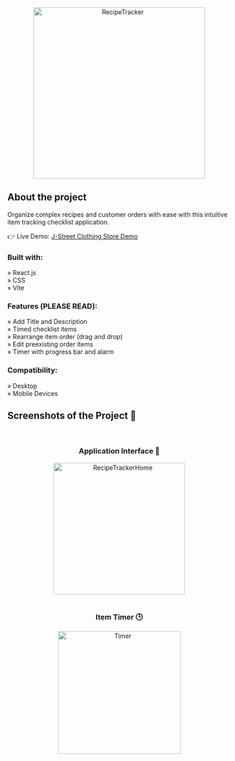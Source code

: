<div align='center'>
<img width="386" alt="RecipeTracker" src="https://github.com/BoWen0225/RecipeTracker/assets/115364906/06a40bd6-aedf-405f-8432-db38c9b2905f">
</div>


<h2>About the project</h2>
<p>Organize complex recipes and customer orders with ease with this intuitive item tracking checklist application.  </p>

👉 Live Demo: <a href='https://frabjous-biscochitos-f7a959.netlify.app/'>J-Street Clothing Store Demo</a>

<h3>Built with:</h3>
» React.js <br>
» CSS <br>
» Vite

<h3>Features (PLEASE READ):</h3>

» Add Title and Description <br>
» Timed checklist items <br>
» Rearrange item order (drag and drop) <br>
» Edit preexisting order items <br>
» Timer with progress bar and alarm <br>

<h3>Compatibility:</h3>

» Desktop <br>
» Mobile Devices <br>



<h2>Screenshots of the Project 📸</h2>
<br>
<h3 align='center'>Application Interface 🏡</h3>
<div align='center'>
<img width="296" alt="RecipeTrackerHome" src="https://github.com/BoWen0225/RecipeTracker/assets/115364906/885085a6-9411-4425-80cf-b2d00ecd82f8">

</div>

<br>

<h3 align='center'>Item Timer 🕒</h3>

<div align='center'>


<img width="276" alt="Timer" src="https://github.com/BoWen0225/RecipeTracker/assets/115364906/4c581806-3dcd-4200-945d-871135a78cbb">


<br>


